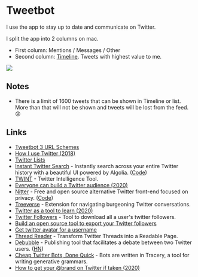 # Tweetbot

I use the app to stay up to date and communicate on Twitter.

I split the app into 2 columns on mac.

* First column: Mentions / Messages / Other
* Second column: [Timeline](https://twitter.com/nikitavoloboev/following). Tweets with highest value to me.

![](https://i.imgur.com/uMoGfGx.png)

## Notes

* There is a limit of 1600 tweets that can be shown in Timeline or list. More than that will not be shown and tweets will be lost from the feed. 😞

## Links

* [Tweetbot 3 URL Schemes](https://tapbots.net/tweetbot3/support/url-schemes/)
* [How I use Twitter \(2018\)](https://krausefx.com/blog/how-i-use-twitter)
* [Twitter Lists](https://github.com/AndySparks/captains-log/blob/master/resources/reading-lists/twitter-lists.md)
* [Instant Twitter Search](https://twitter-search.io/) - Instantly search across your entire Twitter history with a beautiful UI powered by Algolia. \([Code](https://github.com/saasify-sh/twitter-search)\)
* [TWINT](https://github.com/twintproject/twint) - Twitter Intelligence Tool.
* [Everyone can build a Twitter audience \(2020\)](https://gumroad.com/l/twitter-audience/launch)
* [Nitter](https://nitter.net/) - Free and open source alternative Twitter front-end focused on privacy. \([Code](https://github.com/zedeus/nitter)\)
* [Treeverse](https://github.com/paulgb/Treeverse) - Extension for navigating burgeoning Twitter conversations.
* [Twitter as a tool to learn \(2020\)](https://twitter.com/eriktorenberg/status/1260352115102248961)
* [Twitter Followers](https://github.com/ConradIrwin/twitter-followers) - Tool to download all a user's twitter followers.
* [Build an open source tool to export your Twitter followers](https://github.com/balajis/twitter-export)
* [Get twitter avatar for a username](https://github.com/siddharthkp/twitter-avatar)
* [Thread Reader](https://threadreaderapp.com/) - Transform Twitter Threads into a Readable Page.
* [Debubble](https://debubble.me/) - Publishing tool that facilitates a debate between two Twitter users. \([HN](https://news.ycombinator.com/item?id=23728499)\)
* [Cheap Twitter Bots, Done Quick](https://cheapbotsdonequick.com/) - Bots are written in Tracery, a tool for writing generative grammars.
* [How to get your @brand on Twitter if taken \(2020\)](https://www.indiehackers.com/post/how-to-get-your-brand-on-twitter-if-taken-3e9c449974)

